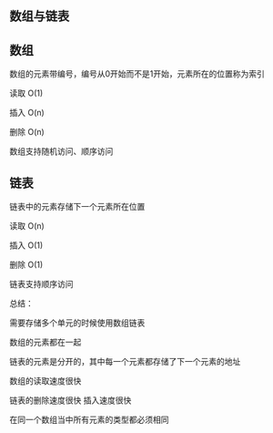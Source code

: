## 数组与链表

## 数组

数组的元素带编号，编号从0开始而不是1开始，元素所在的位置称为索引

读取 O\(1\)

插入 O\(n\)

删除 O\(n\)

数组支持随机访问、顺序访问

## 链表

链表中的元素存储下一个元素所在位置

读取 O\(n\)

插入 O\(1\)

删除 O\(1\)

链表支持顺序访问

总结：

需要存储多个单元的时候使用数组链表

数组的元素都在一起

链表的元素是分开的，其中每一个元素都存储了下一个元素的地址

数组的读取速度很快

链表的删除速度很快 插入速度很快

在同一个数组当中所有元素的类型都必须相同

